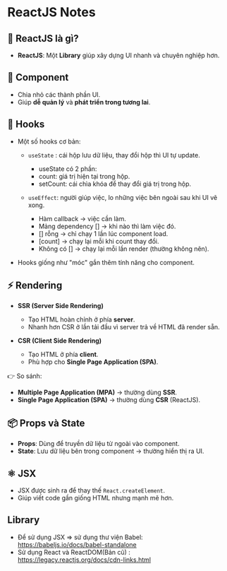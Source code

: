# ReactJS Notes

## 🌟 ReactJS là gì?

-   **ReactJS**: Một **Library** giúp xây dựng UI nhanh và chuyên nghiệp hơn.

## 🧩 Component

-   Chia nhỏ các thành phần UI.
-   Giúp **dễ quản lý** và **phát triển trong tương lai**.

## 🎣 Hooks

-   Một số hooks cơ bản:

    -   `useState` : cái hộp lưu dữ liệu, thay đổi hộp thì UI tự update.

        -   useState có 2 phần:
        -   count: giá trị hiện tại trong hộp.
        -   setCount: cái chìa khóa để thay đổi giá trị trong hộp.

    -   `useEffect`: người giúp việc, lo những việc bên ngoài sau khi UI vẽ xong.

        -   Hàm callback → việc cần làm.
        -   Mảng dependency [] → khi nào thì làm việc đó.
        -   [] rỗng → chỉ chạy 1 lần lúc component load.
        -   [count] → chạy lại mỗi khi count thay đổi.
        -   Không có [] → chạy lại mỗi lần render (thường không nên).

-   Hooks giống như "móc" gắn thêm tính năng cho component.

## ⚡ Rendering

-   **SSR (Server Side Rendering)**

    -   Tạo HTML hoàn chỉnh ở phía **server**.
    -   Nhanh hơn CSR ở lần tải đầu vì server trả về HTML đã render sẵn.

-   **CSR (Client Side Rendering)**
    -   Tạo HTML ở phía **client**.
    -   Phù hợp cho **Single Page Application (SPA)**.

👉 So sánh:

-   **Multiple Page Application (MPA)** → thường dùng **SSR**.
-   **Single Page Application (SPA)** → thường dùng **CSR** (ReactJS).

## 📦 Props và State

-   **Props**: Dùng để truyền dữ liệu từ ngoài vào component.
-   **State**: Lưu dữ liệu bên trong component → thường hiển thị ra UI.

## ⚛️ JSX

-   JSX được sinh ra để thay thế `React.createElement`.
-   Giúp viết code gần giống HTML nhưng mạnh mẽ hơn.

## Library

-   Để sử dụng JSX => sử dụng thư viện Babel: https://babeljs.io/docs/babel-standalone
-   Sử dụng React và ReactDOM(Bản cũ) : https://legacy.reactjs.org/docs/cdn-links.html
